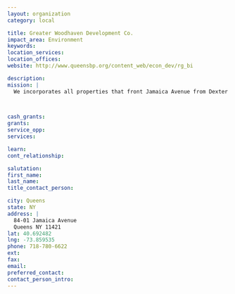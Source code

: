 ```yaml
---
layout: organization
category: local

title: Greater Woodhaven Development Co.
impact_area: Environment
keywords: 
location_services: 
location_offices: 
website: http://www.queensbp.org/content_web/econ_dev/rg_bi

description: 
mission: |
  We incorporates all properties that front Jamaica Avenue from Dexter Court to 100th Street. We contracts with outside vendors to provide security, sanitation, and graffiti vandalism removal services within the Woodhaven boundaries. Promotional and administrative activities have been undertaken through a management consultant. Unlike the promotional and administrative activities, sanitation and security services are supplemental to existing City Services. Since 1993, City Services have been maintained and enhanced by the us.

  

cash_grants: 
grants: 
service_opp: 
services: 

learn: 
cont_relationship: 

salutation: 
first_name: 
last_name: 
title_contact_person: 

city: Queens
state: NY
address: |
  84-01 Jamaica Avenue  
  Queens NY 11421
lat: 40.692482
lng: -73.859535
phone: 718-780-6622
ext: 
fax: 
email: 
preferred_contact: 
contact_person_intro: 
---
```

